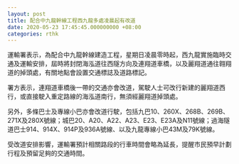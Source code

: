 ```yaml
---
layout: post
title: 配合中九龍幹線工程西九龍多處凌晨起有改道
date: 2020-05-23 17:45:45.000000000 +08:00
categories: rthk
---
```


運輸署表示，為配合中九龍幹線建造工程，星期日凌晨零時起，西九龍實施臨時交通及運輸安排，屆時將封閉海泓道往西隧方向及連翔道車橋，以及麗翔道通往翱翔道的掉頭處，有關地點會設置交通標誌及道路標記。

署方表示，連翔道車橋後一帶的交通亦會改道，駕駛人士可改行新建的麗翔道西行，或直接駛入重定路線的海泓道南行，無須經麗翔道掉頭處。

另外，多條巴士及專線小巴亦會改道行駛，包括九巴10、260X、268B、269B、271X及280X號線；城巴20、A20、A22、A23、E23、E23A及N11號線；過海隧道巴士914、914X、914P及936A號線、以及九龍專線小巴43M及79K號線。

受改道安排影響，運輸署預計相關路段的行車時間會略為延長，提醒市民預早計劃行程及預留足夠的交通時間。

